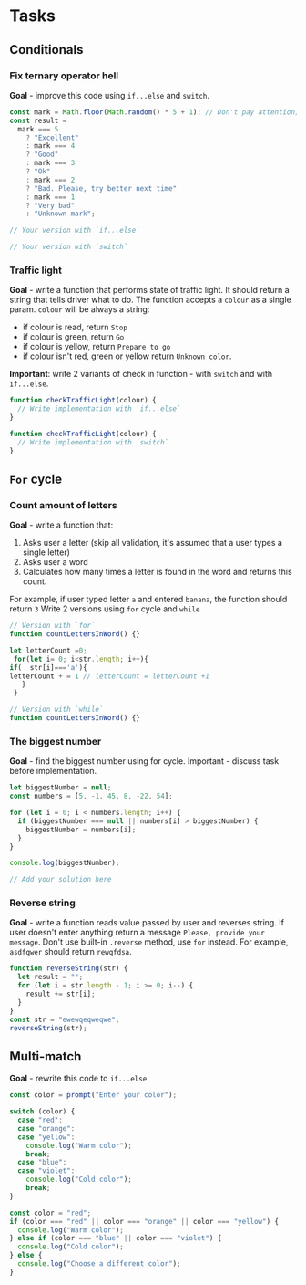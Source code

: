 # Tasks

## Conditionals

### Fix ternary operator hell

**Goal** - improve this code using `if...else` and `switch`.

```js
const mark = Math.floor(Math.random() * 5 + 1); // Don't pay attention; in this variable random integer between 1 and 5
const result =
  mark === 5
    ? "Excellent"
    : mark === 4
    ? "Good"
    : mark === 3
    ? "Ok"
    : mark === 2
    ? "Bad. Please, try better next time"
    : mark === 1
    ? "Very bad"
    : "Unknown mark";
```

```js
// Your version with `if...else`
```

```js
// Your version with `switch`
```

### Traffic light

**Goal** - write a function that performs state of traffic light. It should return a string that tells driver what to do. The function accepts a `colour` as a single param. `colour` will be always a string:

- if colour is read, return `Stop`
- if colour is green, return `Go`
- if colour is yellow, return `Prepare to go`
- if colour isn't red, green or yellow return `Unknown color`.

**Important**: write 2 variants of check in function - with `switch` and with `if...else`.

```js
function checkTrafficLight(colour) {
  // Write implementation with `if...else`
}
```

```js
function checkTrafficLight(colour) {
  // Write implementation with `switch`
}
```

## `For` cycle

### Count amount of letters

**Goal** - write a function that:

1. Asks user a letter (skip all validation, it's assumed that a user types a single letter)
2. Asks user a word
3. Calculates how many times a letter is found in the word and returns this count.

For example, if user typed letter `a` and entered `banana`, the function should return `3`
Write 2 versions using `for` cycle and `while`

```js
// Version with `for`
function countLettersInWord() {}

let letterCount =0;
 for(let i= 0; i<str.length; i++){
if(  str[i]==='a'){
letterCount + = 1 // letterCount = letterCount +1
   }
 }
```

```js
// Version with `while`
function countLettersInWord() {}
```

### The biggest number

**Goal** - find the biggest number using for cycle. Important - discuss task before implementation.

```js
let biggestNumber = null;
const numbers = [5, -1, 45, 8, -22, 54];

for (let i = 0; i < numbers.length; i++) {
  if (biggestNumber === null || numbers[i] > biggestNumber) {
    biggestNumber = numbers[i];
  }
}

console.log(biggestNumber);

// Add your solution here
```

### Reverse string

**Goal** - write a function reads value passed by user and reverses string. If user doesn't enter anything return a message `Please, provide your message`. Don't use built-in `.reverse` method, use `for` instead.
For example, `asdfqwer` should return `rewqfdsa`.

```js
function reverseString(str) {
  let result = "";
  for (let i = str.length - 1; i >= 0; i--) {
    result += str[i];
  }
}
const str = "ewewqeqweqwe";
reverseString(str);
```

## Multi-match

**Goal** - rewrite this code to `if...else`

```js
const color = prompt("Enter your color");

switch (color) {
  case "red":
  case "orange":
  case "yellow":
    console.log("Warm color");
    break;
  case "blue":
  case "violet":
    console.log("Cold color");
    break;
}

const color = "red";
if (color === "red" || color === "orange" || color === "yellow") {
  console.log("Warm color");
} else if (color === "blue" || color === "violet") {
  console.log("Cold color");
} else {
  console.log("Choose a different color");
}
```

